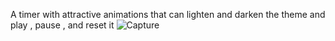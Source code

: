 A timer with attractive animations that can lighten and darken the theme and play , pause , and reset it 
![Capture](https://user-images.githubusercontent.com/109485162/220889283-2d79b86d-8e51-492d-bd03-d72fd474ea30.PNG)
